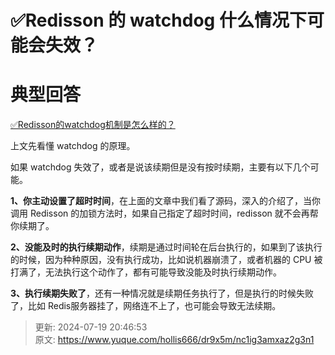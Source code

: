 # ✅Redisson 的 watchdog 什么情况下可能会失效？

# 典型回答


[✅Redisson的watchdog机制是怎么样的？](https://www.yuque.com/hollis666/dr9x5m/fg0f0wh41g8eu5ik)



上文先看懂 watchdog 的原理。



如果 watchdog 失效了，或者是说该续期但是没有按时续期，主要有以下几个可能。



**1、你主动设置了超时时间**，在上面的文章中我们看了源码，深入的介绍了，当你调用 Redisson 的加锁方法时，如果自己指定了超时时间，redisson 就不会再帮你续期了。



**2、没能及时的执行续期动作**，续期是通过时间轮在后台执行的，如果到了该执行的时候，因为种种原因，没有执行成功，比如说机器崩溃了，或者机器的 CPU 被打满了，无法执行这个动作了，都有可能导致没能及时执行续期动作。



**3、执行续期失败了**，还有一种情况就是续期任务执行了，但是执行的时候失败了，比如 Redis服务器挂了，网络连不上了，也可能会导致无法续期。



> 更新: 2024-07-19 20:46:53  
> 原文: <https://www.yuque.com/hollis666/dr9x5m/nc1ig3amxaz2g3n1>
